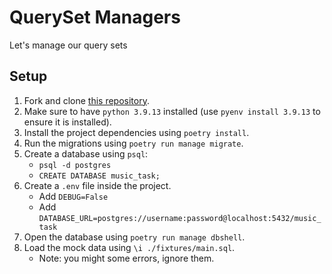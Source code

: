 # QuerySet Managers

Let's manage our query sets

## Setup

1. Fork and clone [this repository](https://github.com/JoinCODED/TASK-Masterclass-M16-QuerySets).
2. Make sure to have `python 3.9.13` installed (use `pyenv install 3.9.13` to ensure it is installed).
3. Install the project dependencies using `poetry install`.
4. Run the migrations using `poetry run manage migrate`.
5. Create a database using `psql`:
   - `psql -d postgres`
   - `CREATE DATABASE music_task;`
6. Create a `.env` file inside the project.
   - Add `DEBUG=False`
   - Add `DATABASE_URL=postgres://username:password@localhost:5432/music_task`
7. Open the database using `poetry run manage dbshell`.
8. Load the mock data using `\i ./fixtures/main.sql`.
   - Note: you might some errors, ignore them.
